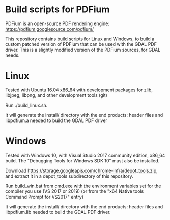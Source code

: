 Build scripts for PDFium
========================

PDFium is an open-source PDF rendering engine: https://pdfium.googlesource.com/pdfium/

This repository contains build scripts for Linux and Windows, to build a custom
patched version of PDFium that can be used with the GDAL PDF driver.
This is a slightly modified version of the PDFium sources, for GDAL needs.

# Linux

Tested with Ubuntu 16.04 x86_64 with development packages for zlib, libjpeg, libpng,
and other development tools (git)

Run ./build_linux.sh.

It will generate the install/ directory with the end products: header files
and libpdfium.a needed to build the GDAL PDF driver

# Windows

Tested with Windows 10, with Visual Studio 2017 community edition, x86_64 build.
The "Debugging Tools for Windows SDK 10" must also be installed.

Download https://storage.googleapis.com/chrome-infra/depot_tools.zip, and extract it
in a depot_tools subdirectory of this repository.

Run build_win.bat from cmd.exe with the environment variables set for the compiler
you use (VS 2017 or 2019) (or from the "x64 Native tools Command Prompt for VS2017" entry)

It will generate the install/ directory with the end products: header files
and libpdfium.lib needed to build the GDAL PDF driver.
